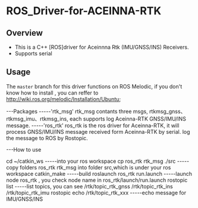 # ROS_Driver-for-ACEINNA-RTK

Overview
--------
- This is a C++ [ROS]driver for Aceinnna Rtk (IMU/GNSS/INS) Receivers. 
- Supports serial

Usage
--------
The `master` branch for this driver functions on ROS Melodic, if you don't know how to install , you can reffer to http://wiki.ros.org/melodic/Installation/Ubuntu;

---Packages
-----'rtk_msg'
     rtk_msg contants three msgs, rtkmsg_gnss、rtkmsg_imu、rtkmsg_ins, each supports log Aceinna-RTK GNSS/IMU/INS message.
-----'ros_rtk'
     ros_rtk is the ros driver for Aceinna-RTK, it will process GNSS/IMU/INS message received form Aceinna-RTK by serial.
     log the message to ROS by Rostopic.

---How to use

cd ~/catkin_ws                    -----into your ros workspace
cp ros_rtk rtk_msg ./src          -----copy folders ros_rtk rtk_msg into folder src,which is under your ros workspace
catkin_make                       -----build
roslaunch ros_rtk run.launch      -----launch node ros_rtk , you check node name in ros_rtk/launch/run.launch
rostopic list                     -----list topics, you can see  /rtk/topic_rtk_gnss  /rtk/topic_rtk_ins /rtk/topic_rtk_imu
rostopic echo /rtk/topic_rtk_xxx  -----echo message for IMU/GNSS/INS
